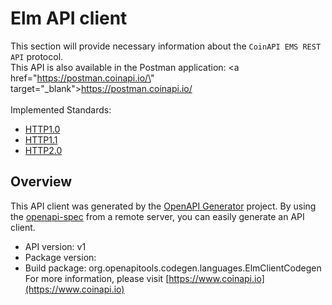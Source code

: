 # Elm API client

This section will provide necessary information about the `CoinAPI EMS REST API` protocol. <br/> This API is also available in the Postman application: <a href=\"https://postman.coinapi.io/\" target=\"_blank\">https://postman.coinapi.io/</a>       <br/><br/> Implemented Standards:

 * [HTTP1.0](https://datatracker.ietf.org/doc/html/rfc1945)
 * [HTTP1.1](https://datatracker.ietf.org/doc/html/rfc2616)
 * [HTTP2.0](https://datatracker.ietf.org/doc/html/rfc7540)


## Overview
This API client was generated by the [OpenAPI Generator](https://openapi-generator.tech) project. By using the [openapi-spec](https://github.com/OAI/OpenAPI-Specification) from a remote server, you can easily generate an API client.

- API version: v1
- Package version: 
- Build package: org.openapitools.codegen.languages.ElmClientCodegen
For more information, please visit [https://www.coinapi.io](https://www.coinapi.io)
